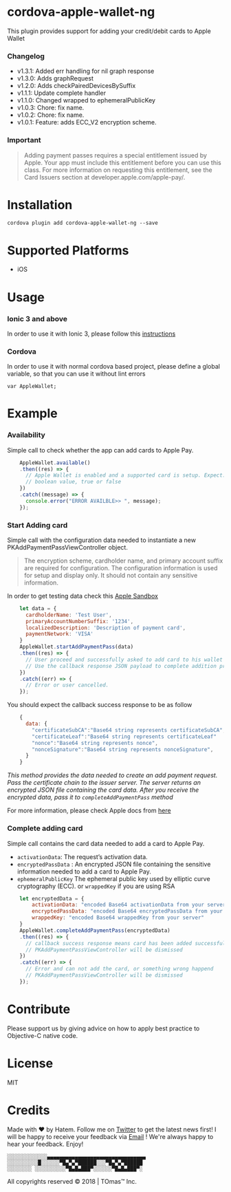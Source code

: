 # cordova-apple-wallet-ng

This plugin provides support for adding your credit/debit cards to Apple Wallet

### Changelog

* v1.3.1: Added err handling for nil graph response
* v1.3.0: Adds graphRequest
* v1.2.0: Adds checkPairedDevicesBySuffix
* v1.1.1: Update complete handler
* v1.1.0: Changed wrapped to ephemeralPublicKey
* v1.0.3: Chore: fix name.
* v1.0.2: Chore: fix name.
* v1.0.1: Feature: adds ECC_V2 encryption scheme.

### Important

> Adding payment passes requires a special entitlement issued by Apple. Your app must include this entitlement before you can use this class. For more information on requesting this entitlement, see the Card Issuers section at developer.apple.com/apple-pay/.

# Installation

    cordova plugin add cordova-apple-wallet-ng --save

# Supported Platforms

- iOS

# Usage


### Ionic 3 and above

In order to use it with Ionic 3, please follow this [instructions](https://ionicframework.com/docs/native/apple-wallet/)

### Cordova

In order to use it with normal cordova based project, please define a global variable, so that you can use it without lint errors

  `var AppleWallet;`


# Example

### Availability

Simple call to check whether the app can add cards to Apple Pay.

```javascript
    AppleWallet.available()
    .then((res) => {
      // Apple Wallet is enabled and a supported card is setup. Expect:
      // boolean value, true or false
    })
    .catch((message) => {
      console.error("ERROR AVAILBLE>> ", message);
    });
```


### Start Adding card

Simple call with the configuration data needed to instantiate a new PKAddPaymentPassViewController object.

> The encryption scheme, cardholder name, and primary account suffix are required for configuration. The configuration information is used for setup and display only. It should not contain any sensitive information.

In order to get testing data check this [Apple Sandbox](https://developer.apple.com/apple-pay/sandbox-testing)

```javascript
    let data = {
      cardholderName: 'Test User',
      primaryAccountNumberSuffix: '1234',
      localizedDescription: 'Description of payment card',
      paymentNetwork: 'VISA'
    }
    AppleWallet.startAddPaymentPass(data)
    .then((res) => {
      // User proceed and successfully asked to add card to his wallet
      // Use the callback response JSON payload to complete addition process
    })
    .catch((err) => {
      // Error or user cancelled.
    });
```

You should expect the callback success response to be as follow

```javascript
    {
      data: {
        "certificateSubCA":"Base64 string represents certificateSubCA",
        "certificateLeaf":"Base64 string represents certificateLeaf"
        "nonce":"Base64 string represents nonce",
        "nonceSignature":"Base64 string represents nonceSignature",
      }
    }
```

*This method provides the data needed to create an add payment request. Pass the certificate chain to the issuer server. The server returns an encrypted JSON file containing the card data. After you receive the encrypted data, pass it to `completeAddPaymentPass` method*

For more information, please check Apple docs from [here](https://developer.apple.com/documentation/passkit/pkaddpaymentpassviewcontrollerdelegate/1615915-addpaymentpassviewcontroller?language=objc)



### Complete adding card

Simple call contains the card data needed to add a card to Apple Pay.

- `activationData`: The request’s activation data.
- `encryptedPassData` : An encrypted JSON file containing the sensitive information needed to add a card to Apple Pay.
- `ephemeralPublicKey` The ephemeral public key used by elliptic curve cryptography (ECC). or `wrappedKey` if you are using RSA


```javascript
    let encryptedData = {
        activationData: "encoded Base64 activationData from your server",
        encryptedPassData: "encoded Base64 encryptedPassData from your server",
        wrappedKey: "encoded Base64 wrappedKey from your server"
    }
    AppleWallet.completeAddPaymentPass(encryptedData)
    .then((res) => {
      // callback success response means card has been added successfully,
      // PKAddPaymentPassViewController will be dismissed
    })
    .catch((err) => {
      // Error and can not add the card, or something wrong happend
      // PKAddPaymentPassViewController will be dismissed
    });
```



# Contribute 

Please support us by giving advice on how to apply best practice to Objective-C native code.



# License

MIT


# Credits

Made with ❤️ by Hatem. Follow me on [Twitter](https://twitter.com/toomavic) to get the latest news first! I will be happy to receive your feedback via [Email](hbasheer@live.com) ! We're always happy to hear your feedback.
Enjoy!



    ░░░░░░░░░░░░░▄▄▄▄▄▄▄▄▄▄▄▄▄▄▄▄▄▄▄▄▄▄▄▄▄▄▄▄▄▄▄▄ 
    ░░░░░░░░░░█░░░░░░▀█▄▀▄▀██████░░░▀█▄▀▄▀██████ 
    ░░░░░░░░ ░░░░░░░░░░▀█▄█▄███▀░░░░░░▀█▄█▄███▀░

   All copyrights reserved © 2018 | TOmas™ Inc. 


